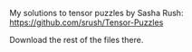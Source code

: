 My solutions to tensor puzzles by Sasha Rush:
https://github.com/srush/Tensor-Puzzles

Download the rest of the files there.
